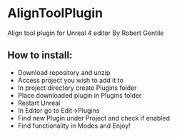 # AlignToolPlugin
Align tool plugin for Unreal  4 editor
By Robert Gentile

## How to install: ##
* Download repository and unzip 
* Access project you wish to add it to
* In project directory create Plugins folder
* Place downloaded plugin in Plugins folder
* Restart Unreal
* In Editor go to Edit->Plugins
* Find new Plugin under Project and check if enabled
* Find functionality in Modes and Enjoy!
